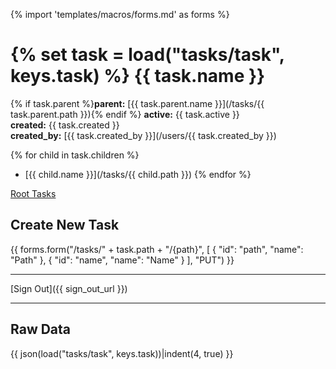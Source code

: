 {% import 'templates/macros/forms.md' as forms %}

{% set task = load("tasks/task", keys.task) %}
{{ task.name }}
==================

{% if task.parent %}**parent:** [{{ task.parent.name }}](/tasks/{{ task.parent.path }}){% endif %}
**active:** {{ task.active }}  
**created:** {{ task.created }}  
**created_by:** [{{ task.created_by }}](/users/{{ task.created_by }})

{% for child in task.children %}
* [{{ child.name }}](/tasks/{{ child.path }})
{% endfor %}

[Root Tasks](/tasks)

Create New Task
---------------

{{ forms.form("/tasks/" + task.path + "/{path}",
    [ { "id": "path", "name": "Path" },
      { "id": "name", "name": "Name" } ],
    "PUT") }}

----

[Sign Out]({{ sign_out_url }})

----

Raw Data
--------
{{ json(load("tasks/task", keys.task))|indent(4, true) }}


